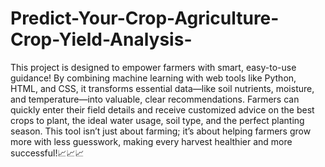 # Predict-Your-Crop-Agriculture-Crop-Yield-Analysis-
This project is designed to empower farmers with smart, easy-to-use guidance! By combining machine learning with web tools like Python, HTML, and CSS, it transforms essential data—like soil nutrients, moisture, and temperature—into valuable, clear recommendations. Farmers can quickly enter their field details and receive customized advice on the best crops to plant, the ideal water usage, soil type, and the perfect planting season. This tool isn’t just about farming; it’s about helping farmers grow more with less guesswork, making every harvest healthier and more successful!📈📈📈
